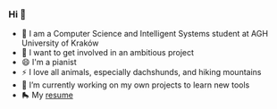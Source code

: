 ### Hi 👋

- 🌱 I am a Computer Science and Intelligent Systems student at AGH University of Kraków
- 🤔 I want to get involved in an ambitious project
- 😄 I'm a pianist
- ⚡ I love all animals, especially dachshunds, and hiking mountains
- 🔭 I’m currently working on my own projects to learn new tools
- 🛼 My [resume](https://github.com/epetrycka/epetrycka/blob/main/CV.pdf)
